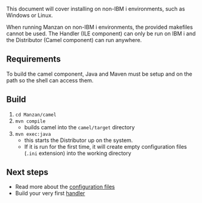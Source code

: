 This document will cover installing on non-IBM i environments, such as Windows or Linux.

When running Manzan on non-IBM i environments, the provided makefiles cannot be used. The Handler (ILE component) can only be run on IBM i and the Distributor (Camel component) can run anywhere.

## Requirements

To build the camel component, Java and Maven must be setup and on the path so the shell can access them.

## Build

1. `cd Manzan/camel`
2. `mvn compile`
   * builds camel into the `camel/target` directory
3. `mvn exec:java`
   * this starts the Distributor up on the system.
   * If it is run for the first time, it will create empty configuration files (`.ini` extension) into the working directory

## Next steps

* Read more about the [configuration files](/config/index.md)
* Build your very first [handler](/examples/file.md)
